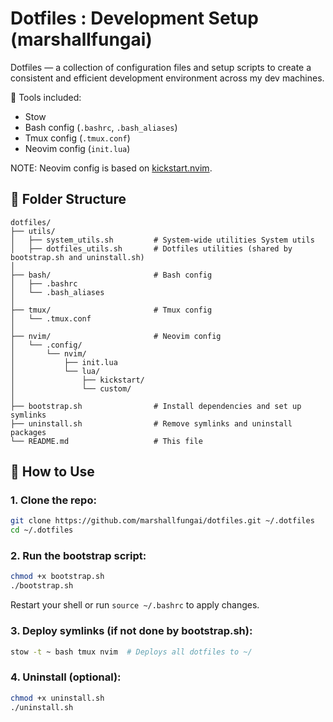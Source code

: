 # Dotfiles : Development Setup (marshallfungai)

Dotfiles — a collection of configuration files and setup scripts to create a consistent and efficient development environment across my dev machines.

🔧 Tools included:
- Stow
- Bash config (`.bashrc`, `.bash_aliases`)
- Tmux config (`.tmux.conf`)
- Neovim config (`init.lua`) 

NOTE: Neovim config is based on [kickstart.nvim](https://github.com/nvim-lua/kickstart.nvim).

## 📁 Folder Structure

```
dotfiles/
├── utils/                      
│   ├── system_utils.sh         # System-wide utilities System utils
│   ├── dotfiles_utils.sh       # Dotfiles utilities (shared by bootstrap.sh and uninstall.sh)
│
├── bash/                       # Bash config
│   ├── .bashrc
│   └── .bash_aliases
│
├── tmux/                       # Tmux config
│   └── .tmux.conf
│   
├── nvim/                       # Neovim config
│   └── .config/
│       └── nvim/
│           ├── init.lua
│           └── lua/
│               ├── kickstart/
│               └── custom/
│
├── bootstrap.sh                # Install dependencies and set up symlinks
├── uninstall.sh                # Remove symlinks and uninstall packages
└── README.md                   # This file
```

## 🚀 How to Use

### 1. Clone the repo:
```bash
git clone https://github.com/marshallfungai/dotfiles.git ~/.dotfiles
cd ~/.dotfiles
```

### 2. Run the bootstrap script:
```bash
chmod +x bootstrap.sh
./bootstrap.sh
```
Restart your shell or run `source ~/.bashrc` to apply changes.

### 3. Deploy symlinks (if not done by bootstrap.sh):
```bash
stow -t ~ bash tmux nvim  # Deploys all dotfiles to ~/
```

### 4. Uninstall (optional):
```bash
chmod +x uninstall.sh
./uninstall.sh
```


    
